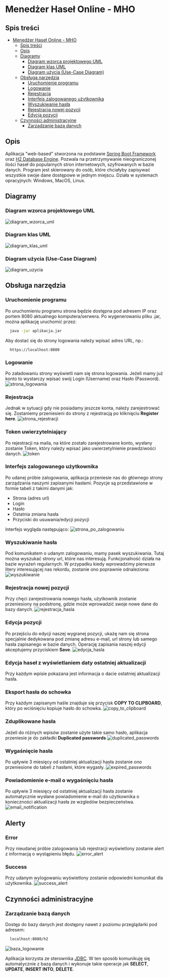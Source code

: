# Menedżer Haseł Online - MHO

## Spis treści
- [Menedżer Haseł Online - MHO](#menedżer-haseł-online---mho)
  - [Spis treści](#spis-treści)
  - [Opis](#opis)
  - [Diagramy](#diagramy)
    - [Diagram wzorca projektowego UML](#diagram-wzorca-projektowego-uml)
    - [Diagram klas UML](#diagram-klas-uml)
    - [Diagram użycia (Use-Case Diagram)](#diagram-użycia-use-case-diagram)
  - [Obsługa narzędzia](#obsługa-narzędzia)
    - [Uruchomienie programu](#uruchomienie-programu)
    - [Logowanie](#logowanie)
    - [Rejestracja](#rejestracja)
    - [Interfejs zalogowanego użytkownika](#interfejs-zalogowanego-użytkownika)
    - [Wyszukiwanie hasła](#wyszukiwanie-hasła)
    - [Rejestracja nowej pozycji](#rejestracja-nowej-pozycji)
    - [Edycja pozycji](#edycja-pozycji)
  - [Czynności administracyjne](#czynności-administracyjne)
    - [Zarządzanie bazą danych](#zarządzanie-bazą-danych)

## Opis

Aplikacja "web-based" stworzona na podstawie [Spring Boot Framework](https://spring.io/) oraz [H2 Database Engine](http://h2database.com/html/main.html). Pozwala na przetrzymywanie nieograniczonej ilości haseł do popularnych stron internetowych, szyfrowanych w bazie danych. Program jest skierowany do osób, które chciałyby zapisywać wszystkie swoje dane dostępowe w jednym miejscu. Działa w systemach opracyjnych: Windows, MacOS, Linux.

## Diagramy

### Diagram wzorca projektowego UML
![diagram_wzorca_uml](https://external-content.duckduckgo.com/iu/?u=https%3A%2F%2Fsomospnt.com%2Fimages%2Fblog%2Farticulos%2F159-node-mvc%2Fmodel-view-controller-light-blue.png&f=1&nofb=1)

### Diagram klas UML
![diagram_klas_uml](https://cdn.discordapp.com/attachments/981690125190836304/982515354729324594/InzynieriaProjekt.jpg)

### Diagram użycia (Use-Case Diagram)
![diagram_uzycia](https://scontent.xx.fbcdn.net/v/t1.15752-9/286586339_395303169315769_7686017604562546848_n.png?stp=dst-png_p403x403&_nc_cat=108&ccb=1-7&_nc_sid=aee45a&_nc_ohc=NdZviy3xVPAAX_Sq5qz&_nc_ad=z-m&_nc_cid=0&_nc_ht=scontent.xx&oh=03_AVLFX_k3AO5M2yuURHuJwhrLOfMTqHAiW4UaqUXVfmlfyA&oe=62CA9E3E)


## Obsługa narzędzia

### Uruchomienie programu
Po uruchomieniu programu strona będzie dostępna pod adresem IP oraz portem 8080 aktualnego komputera/serwera. Po wygenerowaniu pliku .jar, można aplikację uruchomić przez:

```sh
  java -jar aplikacja.jar
```

Aby dostać się do strony logowania należy wpisać adres URL, np.:
```
  https://localhost:8080
```

### Logowanie
Po załadowaniu strony wyświetli nam się strona logowania. Jeżeli mamy już konto to wystarczy wpisać swój Login (Username) oraz Hasło (Password).
![strona_logowania](https://i.imgur.com/77d1Adi.png)

### Rejestracja
Jednak w sytuacji gdy nie posiadamy jeszcze konta, należy zarejestrować się. Zostaniemy przeniesieni do strony z rejestracją po kliknięciu **Register here**.
![strona_rejestracji](https://i.imgur.com/Uab3dj8.png)

### Token uwierzytelniający
Po rejestracji na maila, na które zostało zarejestrowane konto, wysłany zostanie Token, który należy wpisać jako uwierzetylnienie prawdziwości danych.
![token](https://i.imgur.com/QoryL9O.png)

### Interfejs zalogowanego użytkownika
Po udanej próbie zalogowania, aplikacja przeniesie nas do głównego strony zarządzania naszymi zapisanymi hasłami. Pozycje są przedstawione w formie tabeli z takimi danymi jak:
 - Strona (adres url)
 - Login
 - Hasło
 - Ostatnia zmiana hasła
 - Przyciski do usuwania/edycji pozycji

Interfejs wygląda następująco:
![strona_po_zalogowaniu](https://i.imgur.com/arXcfoB.png)

### Wyszukiwanie hasła
Pod komunikatem o udanym zalogowaniu, mamy pasek wyszukiwania. Tutaj można wyszukać strony url, które nas interesują. Funkcjonalność działa na bazie wyrażeń regularnych. W przypadku kiedy wprowadzimy pierwsze litery interesującej nas rekordu, zostanie ono poprawnie odnaleziona:
![wyszukiwanie](https://i.imgur.com/uI4BQkR.png)

### Rejestracja nowej pozycji
Przy chęci zarejestrowania nowego hasła, użytkownik zostanie przeniesiony na podstronę, gdzie może wprowadzić swoje nowe dane do bazy danych.
![rejestracja_hasla](https://i.imgur.com/xJF7WGC.png)

### Edycja pozycji
Po przejściu do edycji naszej wygranej pozycji, ukażę nam się strona specjalnie dedykowana pod zmianę adresu e-mail, url strony lub samego hasła zapisanego w bazie danych. Operację zapisania naszej edycji akceptujemy przyciskiem **Save**.
![edycja_hasla](https://i.imgur.com/29GNAt7.png)

### Edycja haseł z wyświetlaniem daty ostatniej aktualizacji
Przy każdym wpisie pokazana jest informacja o dacie ostatniej aktualizacji hasła.

### Eksport hasła do schowka
Przy każdym zapisanym haśle znajduje się przycisk __COPY TO CLIPBOARD__, który po wciśnięciu kopiuje hasło do schowka.
![copy_to_clipboard](https://i.imgur.com/UITfimI.png)

### Zduplikowane hasła
Jeżeli do różnych wpisów zostanie użyte takie samo hasło, aplikacja przeniesie je do zakładki __Duplicated passwords__
![duplicated_passwords](https://i.imgur.com/75JbGuH.png)

### Wygaśnięcie hasła
Po upływie 3 miesięcy od ostatniej aktualizacji hasła zostanie ono przeniesione do tabeli z hasłami, które wygasły.
![expired_passwords](https://i.imgur.com/Bui8PM3.png)

### Powiadomienie e-mail o wygaśnięciu hasła
Po upływie 3 miesięcy od ostatniej aktualizacji hasła zostanie automatycznie wysłane powiadomienie e-mail do użytkownika o konieczności aktualizacji hasła ze wzgledów bezpieczeństwa.
![email_notification](https://i.imgur.com/g1j9qPV.png)

## Alerty

### Error
Przy nieudanej próbie zalogowania lub rejestracji wyświetlony zostanie alert z informacją o wystąpieniu błędu.
![error_alert](https://i.imgur.com/8eTz8iA.png)

### Success
Przy udanym wylogowaniu wyświetlony zostanie odpowiedni komunikat dla użytkownika.
![success_alert](https://i.imgur.com/kwjz7UV.png)

## Czynności administracyjne

### Zarządzanie bazą danych
Dostęp do bazy danych jest dostępny nawet z poziomu przeglądarki pod adresem:

```sh
  localhost:8080/h2
```

![baza_logowanie](https://i.imgur.com/OFBqDjp.png)

Aplikacja korzysta ze sterownika [JDBC](https://pl.wikipedia.org/wiki/Java_DataBase_Connectivity). W ten sposób komunikuję się automatycznie z bazą danych i wykonuje takie operacje jak **SELECT**, **UPDATE**, **INSERT INTO**, **DELETE**.
